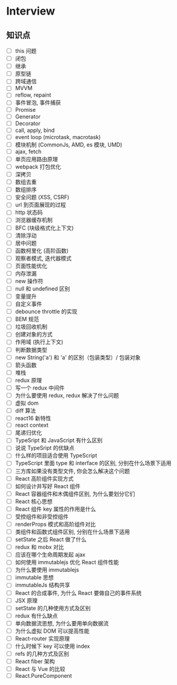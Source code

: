 # Interview

## 知识点

-   [ ] this 问题
-   [ ] 闭包
-   [ ] 继承
-   [ ] 原型链
-   [ ] 跨域通信
-   [ ] MVVM
-   [ ] reflow, repaint
-   [ ] 事件冒泡, 事件捕获
-   [ ] Promise
-   [ ] Generator
-   [ ] Decorator
-   [ ] call, apply, bind
-   [ ] event loop (microtask, macrotask)
-   [ ] 模块机制 (CommonJs, AMD, es 模块, UMD)
-   [ ] ajax, fetch
-   [ ] 单页应用路由原理
-   [ ] webpack 打包优化
-   [ ] 深拷贝
-   [ ] 数组去重
-   [ ] 数组排序
-   [ ] 安全问题 (XSS, CSRF)
-   [ ] url 到页面展现的过程
-   [ ] http 状态码
-   [ ] 浏览器缓存机制
-   [ ] BFC (块级格式化上下文)
-   [ ] 清除浮动
-   [ ] 居中问题
-   [ ] 函数柯里化 (高阶函数)
-   [ ] 观察者模式, 迭代器模式
-   [ ] 页面性能优化
-   [ ] 内存泄漏
-   [ ] new 操作符
-   [ ] null 和 undefined 区别
-   [ ] 变量提升
-   [ ] 自定义事件
-   [ ] debounce throttle 的实现
-   [ ] BEM 规范
-   [ ] 垃圾回收机制
-   [ ] 创建对象的方式
-   [ ] 作用域 (执行上下文)
-   [ ] 判断数据类型
-   [ ] new String('a') 和 'a' 的区别（包装类型）/ 包装对象
-   [ ] 箭头函数
-   [ ] 堆栈
-   [ ] redux 原理
-   [ ] 写一个 redux 中间件
-   [ ] 为什么要使用 redux, redux 解决了什么问题
-   [ ] 虚拟 dom
-   [ ] diff 算法
-   [ ] react16 新特性
-   [ ] react context
-   [ ] 尾递归优化
-   [ ] TypeSript 和 JavaScript 有什么区别
-   [ ] 说说 TypeSript 的优缺点
-   [ ] 什么样的项目适合使用 TypeScript
-   [ ] TypeScript 里面 type 和 interface 的区别, 分别在什么场景下适用
-   [ ] 三方库如果没有类型文件, 你会怎么解决这个问题
-   [ ] React 高阶组件实现方式
-   [ ] 如何设计并写好 React 组件
-   [ ] React 容器组件和木偶组件区别, 为什么要划分它们
-   [ ] React 核心思想
-   [ ] React 组件 key 属性的作用是什么
-   [ ] 受控组件和非受控组件
-   [ ] renderProps 模式和高阶组件对比
-   [ ] 类组件和函数式组件区别, 分别在什么场景下适用
-   [ ] setState 之后 React 做了什么
-   [ ] redux 和 mobx 对比
-   [ ] 应该在哪个生命周期发起 ajax
-   [ ] 如何使用 immutablejs 优化 React 组件性能
-   [ ] 为什么要使用 immutablejs
-   [ ] immutable 思想
-   [ ] immutableJs 结构共享
-   [ ] React 的合成事件, 为什么 React 要做自己的事件系统
-   [ ] JSX 原理
-   [ ] setState 的几种使用方式及区别
-   [ ] redux 有什么缺点
-   [ ] 单向数据流思想, 为什么要用单向数据流
-   [ ] 为什么虚拟 DOM 可以提高性能
-   [ ] React-router 实现原理
-   [ ] 什么时候下 key 可以使用 index
-   [ ] refs 的几种方式及区别
-   [ ] React fiber 架构
-   [ ] React 与 Vue 的比较
-   [ ] React.PureComponent
